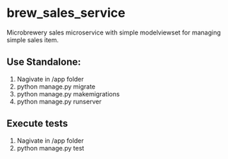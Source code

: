 # brew_sales_service
Microbrewery sales microservice with simple modelviewset for managing simple sales item.



## Use Standalone:
1. Nagivate in /app folder
2. python manage.py migrate
3. python manage.py makemigrations
4. python manage.py runserver

## Execute tests
1. Nagivate in /app folder
2. python manage.py test
